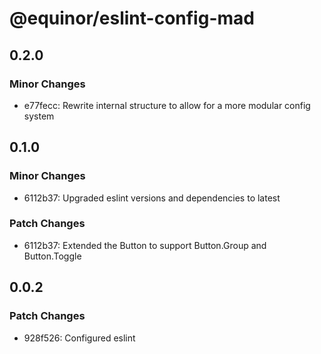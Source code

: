 # @equinor/eslint-config-mad

## 0.2.0

### Minor Changes

-   e77fecc: Rewrite internal structure to allow for a more modular config system

## 0.1.0

### Minor Changes

-   6112b37: Upgraded eslint versions and dependencies to latest

### Patch Changes

-   6112b37: Extended the Button to support Button.Group and Button.Toggle

## 0.0.2

### Patch Changes

-   928f526: Configured eslint
